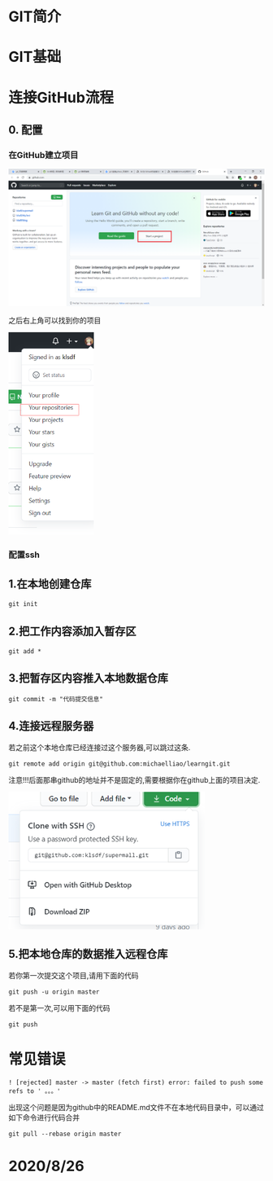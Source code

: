 # GIT简介

# GIT基础

# 连接GitHub流程

## 0. 配置

### 在GitHub建立项目

<img src="img/image-20200903203620344.png" alt="image-20200903203620344" style="zoom:50%;" />

之后右上角可以找到你的项目

<img src="img/image-20200903203756199.png" alt="image-20200903203756199" style="zoom:67%;" />

### 配置ssh



## 1.在本地创建仓库

```shell
git init
```

## 2.把工作内容添加入暂存区

```shell
git add *
```

## 3.把暂存区内容推入本地数据仓库

```shell
git commit -m "代码提交信息"
```

## 4.连接远程服务器

若之前这个本地仓库已经连接过这个服务器,可以跳过这条.

```shell
git remote add origin git@github.com:michaelliao/learngit.git
```

注意!!!后面那串github的地址并不是固定的,需要根据你在github上面的项目决定.

<img src="img/image-20200903203857960.png" alt="image-20200903203857960" style="zoom: 80%;" />

## 5.把本地仓库的数据推入远程仓库

若你第一次提交这个项目,请用下面的代码

```shell
git push -u origin master
```

若不是第一次,可以用下面的代码

```shell
git push
```



# 常见错误

```
! [rejected] master -> master (fetch first) error: failed to push some refs to ' 。。。'
```

出现这个问题是因为github中的README.md文件不在本地代码目录中，可以通过如下命令进行代码合并

```shell
git pull --rebase origin master
```

# 2020/8/26